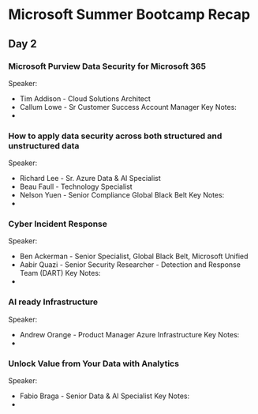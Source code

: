# Microsoft Summer Bootcamp Recap

## Day 2

### Microsoft Purview Data Security for Microsoft 365
Speaker: 
- Tim Addison - Cloud Solutions Architect
- Callum Lowe - Sr Customer Success Account Manager
Key Notes:
- 

### How to apply data security across both structured and unstructured data
Speaker: 
- Richard Lee - Sr. Azure Data & AI Specialist
- Beau Faull - Technology Specialist
- Nelson Yuen - Senior Compliance Global Black Belt
Key Notes:
- 

### Cyber Incident Response
Speaker: 
- Ben Ackerman - Senior Specialist, Global Black Belt, Microsoft Unified
- Aabir Quazi - Senior Security Researcher - Detection and Response Team (DART)
Key Notes:
- 

### AI ready Infrastructure
Speaker: 
- Andrew Orange - Product Manager Azure Infrastructure
Key Notes:
- 

### Unlock Value from Your Data with Analytics
Speaker: 
- Fabio Braga - Senior Data & AI Specialist
Key Notes:
- 

